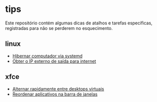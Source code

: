 # tips

Este repositório contém algumas dicas de atalhos e tarefas específicas,
registradas para não se perderem no esquecimento.

## linux

* [Hibernar computador via systemd](linux/hibernar-via-systemd.md)
* [Obter o IP externo de saída para internet](linux/obter-ip-externo.md)

## xfce

* [Alternar rapidamente entre desktops virtuais](xfce/alternar-rapidamente-desktops.md)
* [Reordenar aplicativos na barra de janelas](xfce/reordenar-apps-barra.md)

